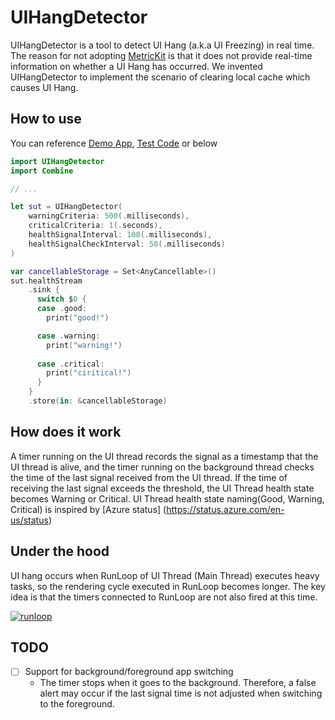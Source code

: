 # UIHangDetector

UIHangDetector is a tool to detect UI Hang (a.k.a UI Freezing) in real time. The reason for not adopting [MetricKit](https://developer.apple.com/documentation/metrickit) is that it does not provide real-time information on whether a UI Hang has occurred. We invented UIHangDetector to implement the scenario of clearing local cache which causes UI Hang.

## How to use

You can reference [Demo App](https://github.com/wplong11/UIHangDetector/tree/main/Demo), [Test Code](https://github.com/wplong11/UIHangDetector/blob/main/Tests/UIHangDetectorTests/UIHangDetectorTests.swift) or below

```swift
import UIHangDetector
import Combine

// ...

let sut = UIHangDetector(
    warningCriteria: 500(.milliseconds),
    criticalCriteria: 1(.seconds),
    healthSignalInterval: 100(.milliseconds),
    healthSignalCheckInterval: 50(.milliseconds)
)

var cancellableStorage = Set<AnyCancellable>()
sut.healthStream
    .sink {
      switch $0 {
      case .good:
        print("good!")

      case .warning:
        print("warning!")
        
      case .critical:
        print("ciritical!")
      }
    }
    .store(in: &cancellableStorage)
```

## How does it work

A timer running on the UI thread records the signal as a timestamp that the UI thread is alive, and the timer running on the background thread checks the time of the last signal received from the UI thread. If the time of receiving the last signal exceeds the threshold, the UI Thread health state becomes Warning or Critical. UI Thread health state naming(Good, Warning, Critical) is inspired by [Azure status] (https://status.azure.com/en-us/status)

## Under the hood

UI hang occurs when RunLoop of UI Thread (Main Thread) executes heavy tasks, so the rendering cycle executed in RunLoop becomes longer. The key idea is that the timers connected to RunLoop are not also fired at this time.

[![runloop](https://developer.apple.com/library/archive/documentation/Cocoa/Conceptual/Multithreading/Art/runloop.jpg)](https://developer.apple.com/library/archive/documentation/Cocoa/Conceptual/Multithreading/RunLoopManagement/RunLoopManagement.html)

## TODO

- [ ] Support for background/foreground app switching
  - The timer stops when it goes to the background. Therefore, a false alert may occur if the last signal time is not adjusted when switching to the foreground.
